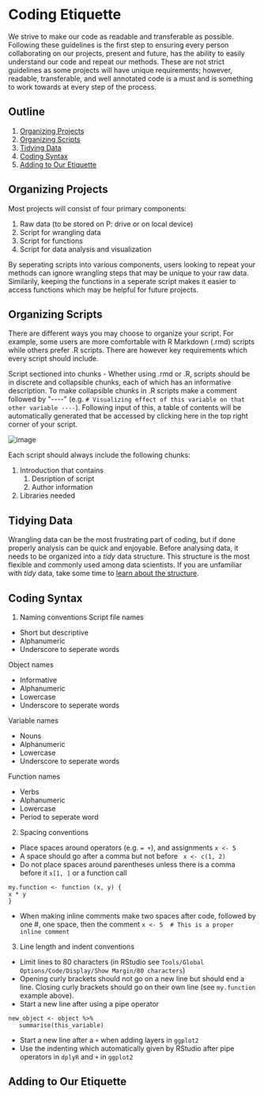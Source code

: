 # Coding Etiquette
We strive to make our code as readable and transferable as possible. Following these guidelines is the first step to ensuring every person collaborating on our projects, present and future, has the ability to easily understand our code and repeat our methods. These are not strict guidelines as some projects will have unique requirements; however, readable, transferable, and well annotated code is a must and is something to work towards at every step of the process.  

## Outline
1. [Organizing Projects](#section1)
2. [Organizing Scripts](#section2)
3. [Tidying Data](#section3)
4. [Coding Syntax](#section4)
5. [Adding to Our Etiquette](#section5)


## Organizing Projects <a name="section1"></a>
Most projects will consist of four primary components:

   1.  Raw data (to be stored on P: drive or on local device)
   2.  Script for wrangling data
   3.  Script for functions
   4.  Script for data analysis and visualization
    
By seperating scripts into various components, users looking to repeat your methods can ignore wrangling steps that may be unique to your raw data. Similarily, keeping the functions in a seperate script makes it easier to access functions which may be helpful for future projects.   

## Organizing Scripts <a name="section2"></a>

There are different ways you may choose to organize your script. For example, some users are more comfortable with R Markdown (.rmd) scripts while others prefer .R scripts. There are however key requirements which every script should include.

Script sectioned into chunks - Whether using .rmd or .R, scripts should be in discrete and collapsible chunks, each of which has an informative description. To make collapsible chunks in .R scripts make a comment followed by "----" (e.g. `# Visualizing effect of this variable on that other variable ----`). Following input of this, a table of contents will be automatically generated that be accessed by clicking here in the top right corner of your script.
                                                         
![image](https://user-images.githubusercontent.com/57048454/129761217-3aa31f83-ec31-469d-ba7e-6d8dfd870b59.png)

Each script should always include the following chunks:

1. Introduction that contains
   1. Desription of script
   2. Author information   
2. Libraries needed
   
## Tidying Data <a name="section3"></a>

Wrangling data can be the most frustrating part of coding, but if done properly analysis can be quick and enjoyable. Before analysing data, it needs to be organized into a *tidy* data structure. This structure is the most flexible and commonly used among data scientists. If you are unfamiliar with *tidy* data, take some time to [learn about the structure](https://cran.r-project.org/web/packages/tidyr/vignettes/tidy-data.html).    

## Coding Syntax <a name="section4"></a>

1. Naming conventions
Script file names 
* Short but descriptive
* Alphanumeric
* Underscore to seperate words

Object names
* Informative
* Alphanumeric
* Lowercase
* Underscore to seperate words

Variable names
* Nouns
* Alphanumeric
* Lowercase
* Underscore to seperate words

Function names
* Verbs
* Alphanumeric
* Lowercase
* Period to seperate word

2. Spacing conventions
* Place spaces around operators (e.g. `= +`), and assignments `x <- 5`
* A space should go after a comma but not before ` x <- c(1, 2)`
* Do not place spaces around parentheses unless there is a comma before it `x[1, ]` or a function call
 
```{r}
my.function <- function (x, y) {
x * y
}
```
* When making inline comments make two spaces after code, followed by one #, one space, then the comment `x <- 5  # This is a proper inline comment`

3. Line length and indent conventions
* Limit lines to 80 characters (in RStudio see `Tools/Global Options/Code/Display/Show Margin/80 characters`)
* Opening curly brackets should not go on a new line but should end a line. Closing curly brackets should go on their own line (see `my.function` example above).
* Start a new line after using a pipe operator
```{r}
new_object <- object %>%
   summarise(this_variable)
```
* Start a new line after a `+` when adding layers in `ggplot2`
* Use the indenting which automatically given by RStudio after pipe operators in `dplyR` and `+` in `ggplot2`

## Adding to Our Etiquette <a name="section5"></a>




